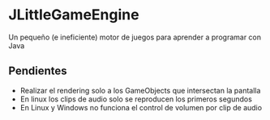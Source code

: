 # JLittleGameEngine
Un pequeño (e ineficiente) motor de juegos para aprender a programar con Java


## Pendientes
- Realizar el rendering solo a los GameObjects que intersectan la pantalla
- En linux los clips de audio solo se reproducen los primeros segundos
- En Linux y Windows no funciona el control de volumen por clip de audio
